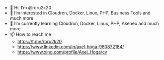 - 👋 Hi, I’m @roru2k20
- 👀 I’m interested in Cloudron, Docker, Linux, PHP, Business Tools and much more
- 🌱 I’m currently learning Cloudron, Docker, Linux, PHP, Akeneo and much more
- 📫 How to reach me 
  - https://t.me/roru2k20
  - https://www.linkedin.com/in/axel-hoga-960872184/
  - https://www.xing.com/profile/Axel_Hoga/cv
